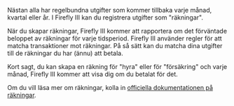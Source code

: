 Nästan alla har regelbundna utgifter som kommer tillbaka varje månad, kvartal eller år. I Firefly III kan du registrera utgifter som "räkningar".

När du skapar räkningar, Firefly III kommer att rapportera om det förväntade beloppet av räkningar för varje tidsperiod. Firefly III använder regler för att matcha transaktioner mot räkningar. På så sätt kan du matcha dina utgifter till de räkningar du har (ännu) att betala.

Kort sagt, du kan skapa en räkning för "hyra" eller för "försäkring" och varje månad, Firefly III kommer att visa dig om du betalat för det.

Om du vill läsa mer om räkningar, kolla in [officiella dokumentationen på räkningar](https://docs.firefly-iii.org/advanced-concepts/bills).